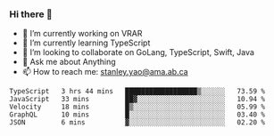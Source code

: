 ### Hi there 👋

- 🔭 I’m currently working on VRAR
- 🌱 I’m currently learning TypeScript
- 👯 I’m looking to collaborate on GoLang, TypeScript, Swift, Java
- 💬 Ask me about Anything
- 📫 How to reach me: stanley.yao@ama.ab.ca


<!--START_SECTION:waka-->
```text
TypeScript   3 hrs 44 mins   ██████████████████▒░░░░░░   73.59 % 
JavaScript   33 mins         ██▓░░░░░░░░░░░░░░░░░░░░░░   10.94 % 
Velocity     18 mins         █▒░░░░░░░░░░░░░░░░░░░░░░░   05.99 % 
GraphQL      10 mins         █░░░░░░░░░░░░░░░░░░░░░░░░   03.40 % 
JSON         6 mins          ▓░░░░░░░░░░░░░░░░░░░░░░░░   02.20 % 
```
<!--END_SECTION:waka-->
